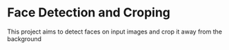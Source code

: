 # Face Detection and Croping
This project aims to detect faces on input images and crop it away from the background
